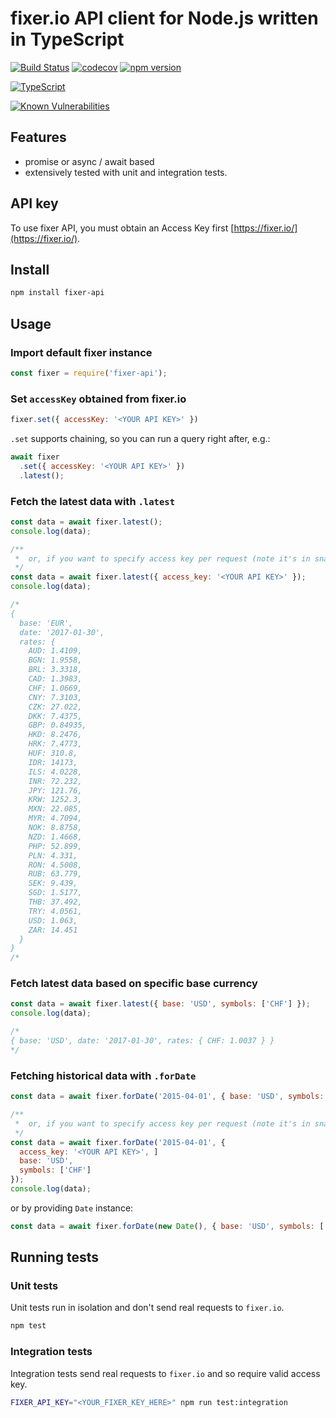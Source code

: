 # fixer.io API client for Node.js written in TypeScript

[![Build Status](https://travis-ci.org/svlapin/fixer-api.svg?branch=master)](https://travis-ci.org/svlapin/fixer-api)
[![codecov](https://codecov.io/gh/svlapin/fixer-api/branch/master/graph/badge.svg)](https://codecov.io/gh/svlapin/fixer-api)
[![npm version](https://badge.fury.io/js/fixer-api.svg)](https://badge.fury.io/js/fixer-api)

[![TypeScript](https://badges.frapsoft.com/typescript/code/typescript.svg?v=101)](https://github.com/ellerbrock/typescript-badges/)

[![Known Vulnerabilities](https://snyk.io/test/github/svlapin/fixer-api/badge.svg)](https://snyk.io/test/github/svlapin/fixer-api)

## Features

* promise or async / await based
* extensively tested with unit and integration tests.

## API key

To use fixer API, you must obtain an Access Key first [https://fixer.io/](https://fixer.io/).

## Install

```sh
npm install fixer-api
```

## Usage

### Import default fixer instance

```js
const fixer = require('fixer-api');
```

### Set `accessKey` obtained from fixer.io

```js
fixer.set({ accessKey: '<YOUR API KEY>' })
```

`.set` supports chaining, so you can run a query right after, e.g.:
```js
await fixer
  .set({ accessKey: '<YOUR API KEY>' })
  .latest();
```

### Fetch the latest data with `.latest`
```js
const data = await fixer.latest();
console.log(data);

/**
 *  or, if you want to specify access key per request (note it's in snake_case here)
 */
const data = await fixer.latest({ access_key: '<YOUR API KEY>' });
console.log(data);

/*
{
  base: 'EUR',
  date: '2017-01-30',
  rates: {
    AUD: 1.4109,
    BGN: 1.9558,
    BRL: 3.3318,
    CAD: 1.3983,
    CHF: 1.0669,
    CNY: 7.3103,
    CZK: 27.022,
    DKK: 7.4375,
    GBP: 0.84935,
    HKD: 8.2476,
    HRK: 7.4773,
    HUF: 310.8,
    IDR: 14173,
    ILS: 4.0228,
    INR: 72.232,
    JPY: 121.76,
    KRW: 1252.3,
    MXN: 22.085,
    MYR: 4.7094,
    NOK: 8.8758,
    NZD: 1.4668,
    PHP: 52.899,
    PLN: 4.331,
    RON: 4.5008,
    RUB: 63.779,
    SEK: 9.439,
    SGD: 1.5177,
    THB: 37.492,
    TRY: 4.0561,
    USD: 1.063,
    ZAR: 14.451
  }
}
/*
```

### Fetch latest data based on specific base currency

```js
const data = await fixer.latest({ base: 'USD', symbols: ['CHF'] });
console.log(data);

/*
{ base: 'USD', date: '2017-01-30', rates: { CHF: 1.0037 } }
*/
```

### Fetching historical data with `.forDate`

```js
const data = await fixer.forDate('2015-04-01', { base: 'USD', symbols: ['CHF'] });

/**
 *  or, if you want to specify access key per request (note it's in snake_case here)
 */
const data = await fixer.forDate('2015-04-01', {
  access_key: '<YOUR API KEY>', ]
  base: 'USD',
  symbols: ['CHF']
});
console.log(data);

```

or by providing `Date` instance:
```js
const data = await fixer.forDate(new Date(), { base: 'USD', symbols: ['CHF'] });
```

## Running tests

### Unit tests

Unit tests run in isolation and don't send real requests to `fixer.io`.

```sh
npm test
```

### Integration tests

Integration tests send real requests to `fixer.io` and so require valid access key.

```sh
FIXER_API_KEY="<YOUR_FIXER_KEY_HERE>" npm run test:integration
```
